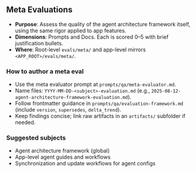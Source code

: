 ## Meta Evaluations

- **Purpose**: Assess the quality of the agent architecture framework itself, using the same rigor applied to app features.
- **Dimensions**: Prompts and Docs. Each is scored 0–5 with brief justification bullets.
- **Where**: Root-level `evals/meta/` and app-level mirrors `<APP_ROOT>/evals/meta/`.

### How to author a meta eval
- Use the meta evaluator prompt at `prompts/qa/meta-evaluator.md`.
- Name files: `YYYY-MM-DD-<subject>-evaluation.md` (e.g., `2025-08-12-agent-architecture-framework-evaluation.md`).
- Follow frontmatter guidance in `prompts/qa/evaluation-framework.md` (include `version`, `supersedes`, `delta_trend`).
- Keep findings concise; link raw artifacts in an `artifacts/` subfolder if needed.

### Suggested subjects
- Agent architecture framework (global)
- App-level agent guides and workflows
- Synchronization and update workflows for agent configs


